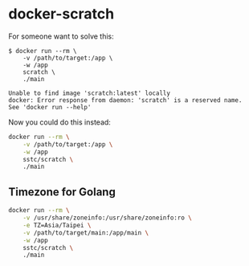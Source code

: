 # docker-scratch

For someone want to solve this:

```console
$ docker run --rm \
    -v /path/to/target:/app \
    -w /app
    scratch \
    ./main

Unable to find image 'scratch:latest' locally
docker: Error response from daemon: 'scratch' is a reserved name.
See 'docker run --help'
```

Now you could do this instead:

```bash
docker run --rm \
    -v /path/to/target:/app \
    -w /app
    sstc/scratch \
    ./main
```

## Timezone for Golang

```bash
docker run --rm \
    -v /usr/share/zoneinfo:/usr/share/zoneinfo:ro \
    -e TZ=Asia/Taipei \
    -v /path/to/target/main:/app/main \
    -w /app
    sstc/scratch \
    ./main
```
